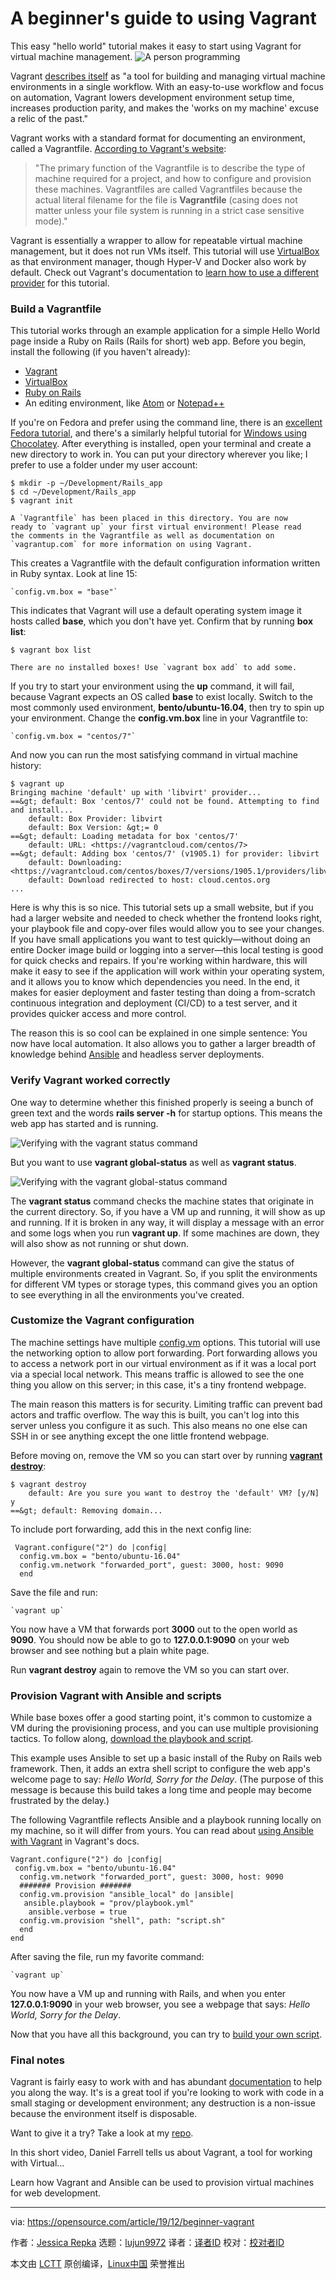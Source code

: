 [#]: collector: (lujun9972)
[#]: translator: ( )
[#]: reviewer: ( )
[#]: publisher: ( )
[#]: url: ( )
[#]: subject: (A beginner's guide to using Vagrant)
[#]: via: (https://opensource.com/article/19/12/beginner-vagrant)
[#]: author: (Jessica Repka https://opensource.com/users/jrepka)

A beginner's guide to using Vagrant
======
This easy "hello world" tutorial makes it easy to start using Vagrant
for virtual machine management.
![A person programming][1]

Vagrant [describes itself][2] as "a tool for building and managing virtual machine environments in a single workflow. With an easy-to-use workflow and focus on automation, Vagrant lowers development environment setup time, increases production parity, and makes the 'works on my machine' excuse a relic of the past."

Vagrant works with a standard format for documenting an environment, called a Vagrantfile. [According to Vagrant's website][3]:

> "The primary function of the Vagrantfile is to describe the type of machine required for a project, and how to configure and provision these machines. Vagrantfiles are called Vagrantfiles because the actual literal filename for the file is **Vagrantfile** (casing does not matter unless your file system is running in a strict case sensitive mode)."

Vagrant is essentially a wrapper to allow for repeatable virtual machine management, but it does not run VMs itself. This tutorial will use [VirtualBox][4] as that environment manager, though Hyper-V and Docker also work by default. Check out Vagrant's documentation to [learn how to use a different provider][5] for this tutorial.

### Build a Vagrantfile

This tutorial works through an example application for a simple Hello World page inside a Ruby on Rails (Rails for short) web app. Before you begin, install the following (if you haven't already):

  * [Vagrant][6]
  * [VirtualBox][7]
  * [Ruby on Rails][8]
  * An editing environment, like [Atom][9] or [Notepad++][10]



If you're on Fedora and prefer using the command line, there is an [excellent Fedora tutorial][11], and there's a similarly helpful tutorial for [Windows using Chocolatey][12]. After everything is installed, open your terminal and create a new directory to work in. You can put your directory wherever you like; I prefer to use a folder under my user account:


```
$ mkdir -p ~/Development/Rails_app
$ cd ~/Development/Rails_app
$ vagrant init

A `Vagrantfile` has been placed in this directory. You are now
ready to `vagrant up` your first virtual environment! Please read
the comments in the Vagrantfile as well as documentation on
`vagrantup.com` for more information on using Vagrant.
```

This creates a Vagrantfile with the default configuration information written in Ruby syntax. Look at line 15:


```
`config.vm.box = "base"`
```

This indicates that Vagrant will use a default operating system image it hosts called **base**, which you don't have yet. Confirm that by running **box list**:


```
$ vagrant box list

There are no installed boxes! Use `vagrant box add` to add some.
```

If you try to start your environment using the **up** command, it will fail, because Vagrant expects an OS called **base** to exist locally. Switch to the most commonly used environment, **bento/ubuntu-16.04**, then try to spin up your environment. Change the **config.vm.box** line in your Vagrantfile to:


```
`config.vm.box = "centos/7"`
```

And now you can run the most satisfying command in virtual machine history:


```
$ vagrant up
Bringing machine 'default' up with 'libvirt' provider...
==&gt; default: Box 'centos/7' could not be found. Attempting to find and install...
    default: Box Provider: libvirt
    default: Box Version: &gt;= 0
==&gt; default: Loading metadata for box 'centos/7'
    default: URL: <https://vagrantcloud.com/centos/7>
==&gt; default: Adding box 'centos/7' (v1905.1) for provider: libvirt
    default: Downloading: <https://vagrantcloud.com/centos/boxes/7/versions/1905.1/providers/libvirt.box>
    default: Download redirected to host: cloud.centos.org
...
```

Here is why this is so nice. This tutorial sets up a small website, but if you had a larger website and needed to check whether the frontend looks right, your playbook file and copy-over files would allow you to see your changes. If you have small applications you want to test quickly—without doing an entire Docker image build or logging into a server—this local testing is good for quick checks and repairs. If you're working within hardware, this will make it easy to see if the application will work within your operating system, and it allows you to know which dependencies you need. In the end, it makes for easier deployment and faster testing than doing a from-scratch continuous integration and deployment (CI/CD) to a test server, and it provides quicker access and more control.

The reason this is so cool can be explained in one simple sentence: You now have local automation. It also allows you to gather a larger breadth of knowledge behind [Ansible][13] and headless server deployments.

### Verify Vagrant worked correctly

One way to determine whether this finished properly is seeing a bunch of green text and the words **rails server -h** for startup options. This means the web app has started and is running.

![Verifying with the vagrant status command][14]

But you want to use **vagrant global-status** as well as **vagrant status**.

![Verifying with the vagrant global-status command][15]

The **vagrant status** command checks the machine states that originate in the current directory. So, if you have a VM up and running, it will show as up and running. If it is broken in any way, it will display a message with an error and some logs when you run **vagrant up**. If some machines are down, they will also show as not running or shut down.

However, the **vagrant global-status** command can give the status of multiple environments created in Vagrant. So, if you split the environments for different VM types or storage types, this command gives you an option to see everything in all the environments you've created.

### Customize the Vagrant configuration

The machine settings have multiple [config.vm][16] options. This tutorial will use the networking option to allow port forwarding. Port forwarding allows you to access a network port in our virtual environment as if it was a local port via a special local network. This means traffic is allowed to see the one thing you allow on this server; in this case, it's a tiny frontend webpage.

The main reason this matters is for security. Limiting traffic can prevent bad actors and traffic overflow. The way this is built, you can't log into this server unless you configure it as such. This also means no one else can SSH in or see anything except the one little frontend webpage.

Before moving on, remove the VM so you can start over by running [**vagrant destroy**][17]:


```
$ vagrant destroy
    default: Are you sure you want to destroy the 'default' VM? [y/N] y
==&gt; default: Removing domain...
```

To include port forwarding, add this in the next config line:


```
 Vagrant.configure("2") do |config|
  config.vm.box = "bento/ubuntu-16.04"
  config.vm.network "forwarded_port", guest: 3000, host: 9090
  end
```

Save the file and run:


```
`vagrant up`
```

You now have a VM that forwards port **3000** out to the open world as **9090**. You should now be able to go to **127.0.0.1:9090** on your web browser and see nothing but a plain white page.

Run **vagrant destroy** again to remove the VM so you can start over.

### Provision Vagrant with Ansible and scripts

While base boxes offer a good starting point, it's common to customize a VM during the provisioning process, and you can use multiple provisioning tactics. To follow along, [download the playbook and script][18].

This example uses Ansible to set up a basic install of the Ruby on Rails web framework. Then, it adds an extra shell script to configure the web app's welcome page to say: _Hello World, Sorry for the Delay_. (The purpose of this message is because this build takes a long time and people may become frustrated by the delay.)

The following Vagrantfile reflects Ansible and a playbook running locally on my machine, so it will differ from yours. You can read about [using Ansible with Vagrant][19] in Vagrant's docs.


```
Vagrant.configure("2") do |config|
 config.vm.box = "bento/ubuntu-16.04"
  config.vm.network "forwarded_port", guest: 3000, host: 9090
  ####### Provision #######
  config.vm.provision "ansible_local" do |ansible|
   ansible.playbook = "prov/playbook.yml"
    ansible.verbose = true
  config.vm.provision "shell", path: "script.sh"
  end
end
```

After saving the file, run my favorite command:


```
`vagrant up`
```

You now have a VM up and running with Rails, and when you enter **127.0.0.1:9090** in your web browser, you see a webpage that says: _Hello World, Sorry for the Delay_.

Now that you have all this background, you can try to [build your own script][20].

### Final notes

Vagrant is fairly easy to work with and has abundant [documentation][21] to help you along the way. It's is a great tool if you're looking to work with code in a small staging or development environment; any destruction is a non-issue because the environment itself is disposable.

Want to give it a try? Take a look at my [repo][18].

In this short video, Daniel Farrell tells us about Vagrant, a tool for working with Virtual...

Learn how Vagrant and Ansible can be used to provision virtual machines for web development.

--------------------------------------------------------------------------------

via: https://opensource.com/article/19/12/beginner-vagrant

作者：[Jessica Repka][a]
选题：[lujun9972][b]
译者：[译者ID](https://github.com/译者ID)
校对：[校对者ID](https://github.com/校对者ID)

本文由 [LCTT](https://github.com/LCTT/TranslateProject) 原创编译，[Linux中国](https://linux.cn/) 荣誉推出

[a]: https://opensource.com/users/jrepka
[b]: https://github.com/lujun9972
[1]: https://opensource.com/sites/default/files/styles/image-full-size/public/lead-images/computer_keyboard_laptop_development_code_woman.png?itok=vbYz6jjb (A person programming)
[2]: https://www.vagrantup.com/intro/index.html
[3]: https://www.vagrantup.com/docs/vagrantfile/
[4]: https://www.virtualbox.org/browser/vbox/trunk
[5]: https://www.vagrantup.com/docs/providers/basic_usage.html
[6]: https://www.vagrantup.com/docs/installation/
[7]: https://www.virtualbox.org/wiki/Downloads
[8]: http://installrails.com/steps/choose_os
[9]: https://atom.io/
[10]: https://notepad-plus-plus.org/downloads/
[11]: https://computingforgeeks.com/how-to-install-vagrant-and-virtualbox-on-fedora/
[12]: https://codingbee.net/vagrant/vagrant-installing-vagrant-on-windows
[13]: https://www.ansible.com/
[14]: https://opensource.com/sites/default/files/uploads/vagrant1_vagrant-status.png (Verifying with the vagrant status command)
[15]: https://opensource.com/sites/default/files/uploads/vagrant2_vagrant-global-status.png (Verifying with the vagrant global-status command)
[16]: https://www.vagrantup.com/docs/vagrantfile/machine_settings.html
[17]: https://www.vagrantup.com/docs/cli/destroy.html
[18]: https://github.com/Alynder/vagrant_adwx
[19]: https://www.vagrantup.com/docs/provisioning/ansible.html
[20]: https://www.bogotobogo.com/RubyOnRails/RubyOnRails_HelloWorld_Rails.php
[21]: https://www.vagrantup.com/docs/index.html
